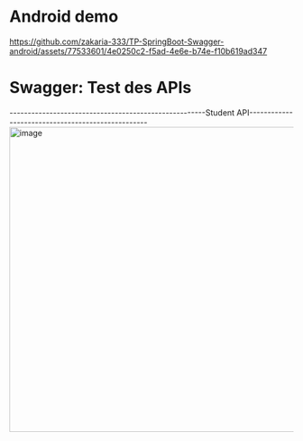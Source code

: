# Android demo

https://github.com/zakaria-333/TP-SpringBoot-Swagger-android/assets/77533601/4e0250c2-f5ad-4e6e-b74e-f10b619ad347

# Swagger: Test des APIs
------------------------------------------------------Student API--------------------------------------------------
<img width="541" alt="image" src="https://github.com/zakaria-333/TP-SpringBoot-Swagger-android/assets/77533601/25ff0489-53b3-4623-b8c7-ffe8d2a491a8">
